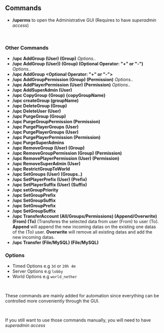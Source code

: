 ## Commands

* **/uperms** to open the Administrative GUI
  (Requires to have *superadmin access*)
  
<br />

### Other Commands
* **/upc AddGroup (User) (Group)** *Options..*
* **/upc AddGroup (User)) (Group) (Optional Operator: "+" or "-")** *Options..*
* **/upc AddGroup <Player> <Group> <Optional Operator: "+" or "-"> <Time>**
* **/upc AddGroupPermission (Group) (Permission)** *Options..*
* **/upc AddPlayerPermission (User) (Permission)** *Options..*
* **/upc AddSuperAdmin (User)**
* **/upc CopyGroup {Group) {copyGroupName}**
* **/upc createGroup (groupName)**
* **/upc DeleteGroup (Group)**
* **/upc DeleteUser (User)**
* **/upc PurgeGroup (Group)**
* **/upc PurgeGroupPermission (Permission)**
* **/upc PurgePlayerGroups (User)**
* **/upc PurgePlayerGroups (User)**
* **/upc PurgePlayerPermission (Permission)**
* **/upc PurgeSuperAdmins**
* **/upc RemoveGroup (User) (Group)**
* **/upc RemoveGroupPermission (Group) (Permission)**
* **/upc RemovePlayerPermission (User) (Permission)**
* **/upc RemoveSuperAdmin (User)**
* **/upc RestrictGroupToWorld <World>**
* **/upc SetGroups (User) (Groups..)**
* **/upc SetPlayerPrefix (User) (Prefix)**
* **/upc SetPlayerSuffix (User) (Suffix)**
* **/upc setGroupPriority <Group> <Priority>**
* **/upc SetGroupPrefix <Group> <Prefix>**
* **/upc SetGroupSuffix <Group> <Suffix>**
* **/upc SetGroupPrefix <Group> <Prefix>**
* **/upc SetGroupSuffix <Group> <Suffix>**
* **/upc TransferAccount (All/Groups/Permissions) (Append/Overwrite) (From) (To)** (Transferes the selected data from user (From) to user (To). **Append** will append the new incoming datas on the existing one datas of the (To) user. **Overwrite** will remove all existing datas and add the new incoming datas.
* **/upc Transfer (File/MySQL) (File/MySQL)**

### Options
* Timed Options e.g ``3d`` or ``20h 4m``
* Server Options e.g ``lobby``
* World Options e.g ``world_nether``

<br />

These commands are mainly added for automation since everything can be controlled more conveniently through the GUI.

<br>

If you still want to use those commands manually, you will need to have *superadmin access*
